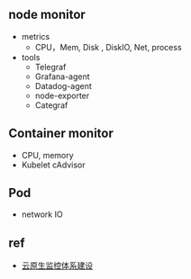 
## node monitor
+ metrics
    + CPU，Mem, Disk , DiskIO, Net, process
+ tools
    + Telegraf
    + Grafana-agent
    + Datadog-agent
    + node-exporter
    + Categraf

## Container monitor
+ CPU, memory
+ Kubelet cAdvisor

## Pod
+ network IO 

## ref
+ [云原生监控体系建设](https://www.bilibili.com/video/BV1Jt4y1n7Na?spm_id_from=444.41.list.card_archive.click&vd_source=d3c0a53193a65728ad278e633b3790e5)